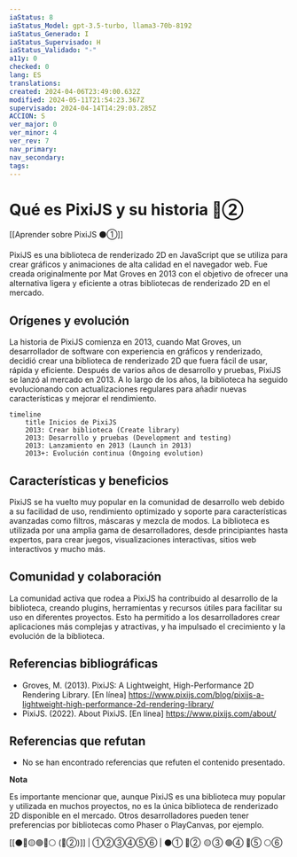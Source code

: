 ```yaml
---
iaStatus: 8
iaStatus_Model: gpt-3.5-turbo, llama3-70b-8192
iaStatus_Generado: I
iaStatus_Supervisado: H
iaStatus_Validado: "-"
a11y: 0
checked: 0
lang: ES
translations: 
created: 2024-04-06T23:49:00.632Z
modified: 2024-05-11T21:54:23.367Z
supervisado: 2024-04-14T14:29:03.285Z
ACCION: S
ver_major: 0
ver_minor: 4
ver_rev: 7
nav_primary: 
nav_secondary: 
tags:
---
```

# Qué es PixiJS y su historia 🔴②

[[Aprender sobre PixiJS ⚫①]]

PixiJS es una biblioteca de renderizado 2D en JavaScript que se utiliza para crear gráficos y animaciones de alta calidad en el navegador web. Fue creada originalmente por Mat Groves en 2013 con el objetivo de ofrecer una alternativa ligera y eficiente a otras bibliotecas de renderizado 2D en el mercado.

## Orígenes y evolución

La historia de PixiJS comienza en 2013, cuando Mat Groves, un desarrollador de software con experiencia en gráficos y renderizado, decidió crear una biblioteca de renderizado 2D que fuera fácil de usar, rápida y eficiente. Después de varios años de desarrollo y pruebas, PixiJS se lanzó al mercado en 2013. A lo largo de los años, la biblioteca ha seguido evolucionando con actualizaciones regulares para añadir nuevas características y mejorar el rendimiento.


```mermaid
timeline
	title Inicios de PixiJS
	2013: Crear biblioteca (Create library)
	2013: Desarrollo y pruebas (Development and testing)
	2013: Lanzamiento en 2013 (Launch in 2013)
	2013+: Evolución continua (Ongoing evolution)
```


## Características y beneficios

PixiJS se ha vuelto muy popular en la comunidad de desarrollo web debido a su facilidad de uso, rendimiento optimizado y soporte para características avanzadas como filtros, máscaras y mezcla de modos. La biblioteca es utilizada por una amplia gama de desarrolladores, desde principiantes hasta expertos, para crear juegos, visualizaciones interactivas, sitios web interactivos y mucho más.

## Comunidad y colaboración

La comunidad activa que rodea a PixiJS ha contribuido al desarrollo de la biblioteca, creando plugins, herramientas y recursos útiles para facilitar su uso en diferentes proyectos. Esto ha permitido a los desarrolladores crear aplicaciones más complejas y atractivas, y ha impulsado el crecimiento y la evolución de la biblioteca.

## Referencias bibliográficas

- Groves, M. (2013). PixiJS: A Lightweight, High-Performance 2D Rendering Library. [En línea] <https://www.pixijs.com/blog/pixijs-a-lightweight-high-performance-2d-rendering-library/>
- PixiJS. (2022). About PixiJS. [En línea] <https://www.pixijs.com/about/>

## Referencias que refutan

- No se han encontrado referencias que refuten el contenido presentado.

**Nota**

Es importante mencionar que, aunque PixiJS es una biblioteca muy popular y utilizada en muchos proyectos, no es la única biblioteca de renderizado 2D disponible en el mercado. Otros desarrolladores pueden tener preferencias por bibliotecas como Phaser o PlayCanvas, por ejemplo.

[[⚫🔴🟡🟢🔵⚪ (🔴②)]] | ①②③④⑤⑥ | ⚫① 🔴②  🟡 ③ 🟢④ 🔵⑤ ⚪⑥ 